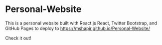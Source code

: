 # Personal-Website
This is a personal website built with React.js
 React, Twitter Bootstrap, and GitHub Pages to deploy to
https://mshapir.github.io/Personal-Website/

Check it out! 
